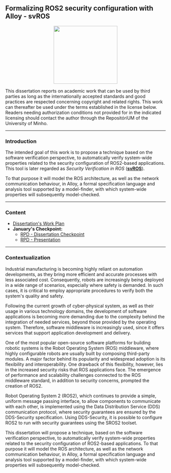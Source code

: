 ## Formalizing ROS2 security configuration with Alloy - svROS

<p align="center">
   <img width="200" height="182" src="https://upload.wikimedia.org/wikipedia/commons/9/93/EEUMLOGO.png">
</p>

This dissertation reports on academic work that can be used by third parties as long as the internationally accepted standards and good practices are respected concerning copyright and related rights. This work can thereafter be used under the terms established in the license below. Readers needing authorization conditions not provided for in the indicated licensing should contact the author through the RepositóriUM of the University of Minho.

---

### Introduction

The intended goal of this work is to propose a technique based on the software verification perspective, to automatically verify system-wide properties related to the security configuration of ROS2-based applications. This tool is later regarded as *Security Verification in ROS* (**[svROS](https://luis1ribeiro.github.io/svROS/)**).

To that purpose it will model the ROS architecture, as well as the network communication behaviour, in Alloy, a formal specification language and analysis tool supported by a model-finder, with which system-wide properties will subsequently model-checked.

---

### Content

* [Dissertation's Work Plan](./workplan.pdf)
* **January's Checkpoint:**
   * [RPD - Dissertation Checkpoint](./rpd-checkpoint.pdf)
   * [RPD - Presentation](./rpd-presentation.pdf)

---

### Contextualization

Industrial manufacturing is becoming highly reliant on automation developments, as they bring more efficient and accurate processes with less associated cost. Consequently, robots are increasingly being deployed in a wide range of scenarios, especially where safety is demanded. In such cases, it is critical to employ appropriate procedures to verify both the system's quality and safety.

Following the current growth of cyber-physical system, as well as their usage in various technology domains, the development of software applications is becoming more demanding due to the complexity behind the integration of needed services, beyond those provided by the operating system. Therefore, software middleware is increasingly used, since it offers services that support application development and delivery.

One of the most popular open-source software platforms for building robotic systems is the Robot Operating System (ROS) middleware, where highly configurable robots are usually built by composing third-party modules. A major factor behind its popularity and widespread adoption is its flexibility and interoperability. One drawback of this flexibility, however, lies in the increased security risks that ROS applications face. The emergence of performance and scalability challenges connected to the ROS middleware standard, in addition to security concerns, prompted the creation of ROS2.

Robot Operating System 2 (ROS2), which continues to provide a simple, uniform message passing interface, to allow components to communicate with each other, is implemented using the Data Distribution Service (DDS) communication protocol, where security guarantees are ensured by the DDS-Security specification. Using DDS-Security, it is possible to configure ROS2 to run with security guarantees using the SROS2 toolset.

This dissertation will propose a technique, based on the software verification perspective, to automatically verify system-wide properties related to the security configuration of ROS2-based applications. To that purpose it will model the ROS architecture, as well as the network communication behaviour, in Alloy, a formal specification language and analysis tool supported by a model-finder, with which system-wide properties will subsequently model-checked.

